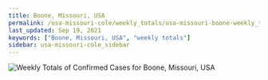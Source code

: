 ```yaml
---
title: Boone, Missouri, USA
permalink: /usa-missouri-cole/weekly_totals/usa-missouri-boone-weekly_totals.html
last_updated: Sep 19, 2021
keywords: ["Boone, Missouri, USA", "weekly totals"]
sidebar: usa-missouri-cole_sidebar
---
```


![Weekly Totals of Confirmed Cases for Boone, Missouri, USA](/covid_tracker/images/graphs/usa-missouri-boone-weekly_totals_graph.png)
